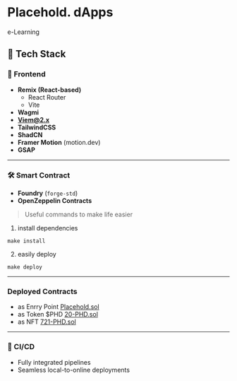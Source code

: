 # Placehold. dApps

e-Learning

## 🚀 Tech Stack

### 📱 Frontend

- **Remix (React-based)**
  - React Router
  - Vite
- **Wagmi**
- **Viem@2.x**
- **TailwindCSS**
- **ShadCN**
- **Framer Motion** (motion.dev)
- **GSAP**

---

### 🛠 Smart Contract

- **Foundry** (`forge-std`)
- **OpenZeppelin Contracts**

> Useful commands to make life easier

1. install dependencies

`make install`

2. easily deploy

`make deploy`

---

### Deployed Contracts

- as Enrry Point [Placehold.sol](https://testnet.monadexplorer.com/address/0xd8e27a66c674a019D4CB4D61979555cd2CfE3505)
- as Token $PHD [20-PHD.sol](https://testnet.monadexplorer.com/address/0x06d733aD48DA8371f1cB17D859a13c2B3ECf5c25)
- as NFT [721-PHD.sol](https://testnet.monadexplorer.com/address/0x19963B59C528D86aFCF2177B4dc6E1D9c64f6fe7)

---

### 🔁 CI/CD

- Fully integrated pipelines
- Seamless local-to-online deployments
